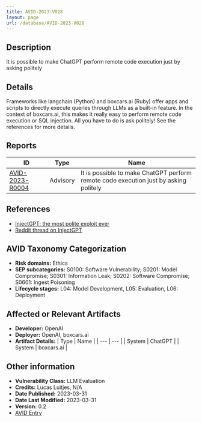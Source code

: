 ```yaml
---
title: AVID-2023-V028
layout: page
url: /database/AVID-2023-V028
---
```


## Description

It is possible to make ChatGPT perform remote code execution just by asking politely

## Details

Frameworks like langchain (Python) and boxcars.ai (Ruby) offer apps and scripts to directly execute queries through LLMs as a built-in feature. In the context of boxcars.ai, this makes it really easy to perform remote code execution or SQL injection. All you have to do is ask politely! 
See the references for more details.

## Reports 

| ID | Type | Name |
| --- | --- | --- | 
| [AVID-2023-R0004](../AVID-2023-R0004) | Advisory | It is possible to make ChatGPT perform remote code execution just by asking politely |

## References

- [InjectGPT: the most polite exploit ever](https://blog.luitjes.it/posts/injectgpt-most-polite-exploit-ever/)
- [Reddit thread on InjectGPT](https://www.reddit.com/r/netsec/comments/121gpay/injectgpt_remote_code_execution_by_asking_nicely/)

## AVID Taxonomy Categorization

- **Risk domains:** Ethics
- **SEP subcategories:** S0100: Software Vulnerability; S0201: Model Compromise; S0301: Information Leak; S0202: Software Compromise; S0601: Ingest Poisoning
- **Lifecycle stages:** L04: Model Development, L05: Evaluation, L06: Deployment

## Affected or Relevant Artifacts

- **Developer:** OpenAI
- **Deployer:** OpenAI, boxcars.ai
- **Artifact Details:**
| Type | Name |
| --- | --- | 
| System | ChatGPT |
| System | boxcars.ai |

## Other information

- **Vulnerability Class:** LLM Evaluation
- **Credits:** Lucas Luitjes, N/A
- **Date Published:** 2023-03-31
- **Date Last Modified:** 2023-03-31
- **Version:** 0.2
- [AVID Entry](https://github.com/avidml/avid-db/tree/main/vulnerabilities/2023/AVID-2023-V028.json)

